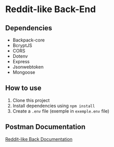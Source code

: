 # Reddit-like Back-End

## Dependencies

- Backpack-core
- BcryptJS
- CORS
- Dotenv
- Express
- Jsonwebtoken
- Mongoose

## How to use

1. Clone this project
2. Install dependencies using `npm install`
3. Create a `.env` file (exemple in `exemple.env` file)

## Postman Documentation

[Reddit-like Back Documentation](https://documenter.getpostman.com/view/24011161/2s9Yyv9efM)
